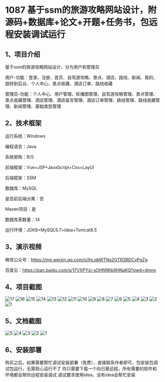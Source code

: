 # 1087 基于ssm的旅游攻略网站设计，附源码+数据库+论文+开题+任务书，包远程安装调试运行

## 1、项目介绍

基于ssm的旅游攻略网站设计，分为用户和管理员

用户-功能：登录、注册、首页、自驾游攻略、景点、酒店、路线、新闻、我的、跳转到后台、个人中心、景点收藏、酒店订单、路线收藏

管理员-功能：个人中心、用户管理、轮播图管理、自驾游攻略管理、景点管理、景点收藏管理、酒店管理、酒店留言管理、酒店订单管理、路线管理、路线收藏管理、新闻管理、基础类型管理

## 2、技术框架

运行系统：Windows

编程语言：Java

系统架构：B/S

前端框架：Vue+JSP+JavaScript+Css+LayUI

后端框架：SSM

数据库：MySQL

是否前后端分离：否

Maven项目：是

数据库表数量：14

运行环境：JDK8+MySQL5.7+idea+Tomcat8.5

## 3、演示视频

微信公众号：https://mp.weixin.qq.com/s/lhLqbWTNs2GTR3RDCvPgZg 

百度云：https://pan.baidu.com/s/17VXPYzj-sOHftRKb9HNaKQ?pwd=dmnx 

## 4、项目截图 
![17](https://javabscode.github.io/picx-images-hosting/1087-基于ssm的旅游攻略网站设计-附源码+数据库+论文+开题+任务书-包远程安装调试运行-运行截图/17.webp)
![16](https://javabscode.github.io/picx-images-hosting/1087-基于ssm的旅游攻略网站设计-附源码+数据库+论文+开题+任务书-包远程安装调试运行-运行截图/16.webp)
![15](https://javabscode.github.io/picx-images-hosting/1087-基于ssm的旅游攻略网站设计-附源码+数据库+论文+开题+任务书-包远程安装调试运行-运行截图/15.webp)
![14](https://javabscode.github.io/picx-images-hosting/1087-基于ssm的旅游攻略网站设计-附源码+数据库+论文+开题+任务书-包远程安装调试运行-运行截图/14.webp)
![13](https://javabscode.github.io/picx-images-hosting/1087-基于ssm的旅游攻略网站设计-附源码+数据库+论文+开题+任务书-包远程安装调试运行-运行截图/13.webp)
![12](https://javabscode.github.io/picx-images-hosting/1087-基于ssm的旅游攻略网站设计-附源码+数据库+论文+开题+任务书-包远程安装调试运行-运行截图/12.webp)
![11](https://javabscode.github.io/picx-images-hosting/1087-基于ssm的旅游攻略网站设计-附源码+数据库+论文+开题+任务书-包远程安装调试运行-运行截图/11.webp)
![10](https://javabscode.github.io/picx-images-hosting/1087-基于ssm的旅游攻略网站设计-附源码+数据库+论文+开题+任务书-包远程安装调试运行-运行截图/10.webp)
![9](https://javabscode.github.io/picx-images-hosting/1087-基于ssm的旅游攻略网站设计-附源码+数据库+论文+开题+任务书-包远程安装调试运行-运行截图/9.webp)
![8](https://javabscode.github.io/picx-images-hosting/1087-基于ssm的旅游攻略网站设计-附源码+数据库+论文+开题+任务书-包远程安装调试运行-运行截图/8.webp)
![7](https://javabscode.github.io/picx-images-hosting/1087-基于ssm的旅游攻略网站设计-附源码+数据库+论文+开题+任务书-包远程安装调试运行-运行截图/7.webp)
![6](https://javabscode.github.io/picx-images-hosting/1087-基于ssm的旅游攻略网站设计-附源码+数据库+论文+开题+任务书-包远程安装调试运行-运行截图/6.webp)
![5](https://javabscode.github.io/picx-images-hosting/1087-基于ssm的旅游攻略网站设计-附源码+数据库+论文+开题+任务书-包远程安装调试运行-运行截图/5.webp)
![4](https://javabscode.github.io/picx-images-hosting/1087-基于ssm的旅游攻略网站设计-附源码+数据库+论文+开题+任务书-包远程安装调试运行-运行截图/4.webp)
![3](https://javabscode.github.io/picx-images-hosting/1087-基于ssm的旅游攻略网站设计-附源码+数据库+论文+开题+任务书-包远程安装调试运行-运行截图/3.webp)
![2](https://javabscode.github.io/picx-images-hosting/1087-基于ssm的旅游攻略网站设计-附源码+数据库+论文+开题+任务书-包远程安装调试运行-运行截图/2.webp)
![1](https://javabscode.github.io/picx-images-hosting/1087-基于ssm的旅游攻略网站设计-附源码+数据库+论文+开题+任务书-包远程安装调试运行-运行截图/1.webp)

















## 5、文档截图

![5](https://javabscode.github.io/picx-images-hosting/1087-基于ssm的旅游攻略网站设计-附源码+数据库+论文+开题+任务书-包远程安装调试运行-文档截图/5.webp)
![4](https://javabscode.github.io/picx-images-hosting/1087-基于ssm的旅游攻略网站设计-附源码+数据库+论文+开题+任务书-包远程安装调试运行-文档截图/4.webp)
![3](https://javabscode.github.io/picx-images-hosting/1087-基于ssm的旅游攻略网站设计-附源码+数据库+论文+开题+任务书-包远程安装调试运行-文档截图/3.webp)
![2](https://javabscode.github.io/picx-images-hosting/1087-基于ssm的旅游攻略网站设计-附源码+数据库+论文+开题+任务书-包远程安装调试运行-文档截图/2.webp)
![1](https://javabscode.github.io/picx-images-hosting/1087-基于ssm的旅游攻略网站设计-附源码+数据库+论文+开题+任务书-包远程安装调试运行-文档截图/1.webp)




## 6、安装部署

购买之后，如果需要帮忙调试安装部署（免费），直接联系作者即可，包安装包调试包运行，无需担心运行不了
你只需要下载一个向日葵远程，所有需要的软件和环境都会帮你远程安装调试
调试要求使用idea，没有idea会帮忙安装
